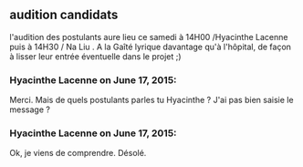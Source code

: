 ## audition candidats



l'audition des postulants aure lieu ce samedi à 14H00 /Hyacinthe Lacenne puis à
14H30 / Na Liu . A la Gaîté lyrique davantage qu'à l'hôpital, de façon à
lisser leur entrée éventuelle dans le projet ;)



### **Hyacinthe Lacenne** on June 17, 2015:



Merci. Mais de quels postulants parles tu Hyacinthe ? J'ai pas bien saisie le
message ?



### **Hyacinthe Lacenne** on June 17, 2015:



Ok, je viens de comprendre. Désolé.



